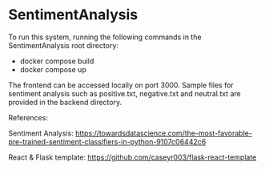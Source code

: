 # SentimentAnalysis

To run this system, running the following commands in the SentimentAnalysis root directory:
  - docker compose build
  - docker compose up
  
 The frontend can be accessed locally on port 3000. Sample files for sentiment analysis such as positive.txt, negative.txt and neutral.txt are provided in the backend directory.

References:

Sentiment Analysis: 
https://towardsdatascience.com/the-most-favorable-pre-trained-sentiment-classifiers-in-python-9107c06442c6

React & Flask template:
https://github.com/caseyr003/flask-react-template
